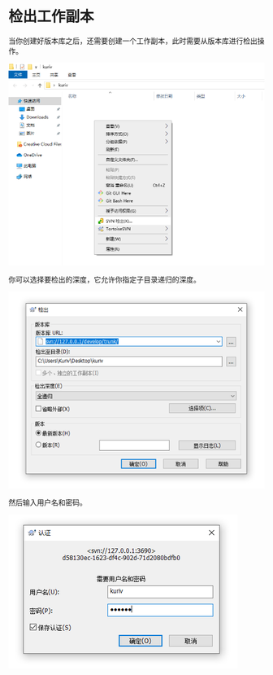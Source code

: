 # 检出工作副本

当你创建好版本库之后，还需要创建一个工作副本，此时需要从版本库进行检出操作。

![检出工作副本](./检出工作副本-1.png)

你可以选择要检出的深度，它允许你指定子目录递归的深度。

![检出工作副本](./检出工作副本-2.png)

然后输入用户名和密码。

![检出工作副本](./检出工作副本-3.png)